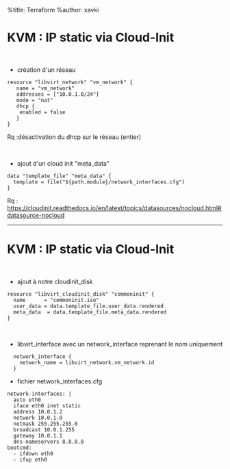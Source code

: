 %title: Terraform
%author: xavki


# KVM : IP static via Cloud-Init


<br>


* création d'un réseau

```
resource "libvirt_network" "vm_network" {
   name = "vm_network"
   addresses = ["10.0.1.0/24"]
   mode = "nat"
   dhcp {
    enabled = false
   }
}
```

Rq :désactivation du dhcp sur le réseau (entier)

<br>


* ajout d'un cloud init "meta_data"

```
data "template_file" "meta_data" {
  template = file("${path.module}/network_interfaces.cfg")
}
```

Rq : https://cloudinit.readthedocs.io/en/latest/topics/datasources/nocloud.html#datasource-nocloud

------------------------------------------------------------------------------------

# KVM : IP static via Cloud-Init


<br>


* ajout à notre cloudinit_disk

```
resource "libvirt_cloudinit_disk" "commoninit" {
  name      = "commoninit.iso"
  user_data = data.template_file.user_data.rendered
  meta_data  = data.template_file.meta_data.rendered
}
```

<br>


* libvirt_interface avec un network_interface reprenant le nom uniquement

```
  network_interface {
    network_name = libvirt_network.vm_network.id
  }
```

* fichier network_interfaces.cfg

```
network-interfaces: |
  auto eth0
  iface eth0 inet static
  address 10.0.1.2
  network 10.0.1.0
  netmask 255.255.255.0
  broadcast 10.0.1.255
  gateway 10.0.1.1
  dns-nameservers 8.8.8.8
bootcmd:
  - ifdown eth0
  - ifup eth0
```
